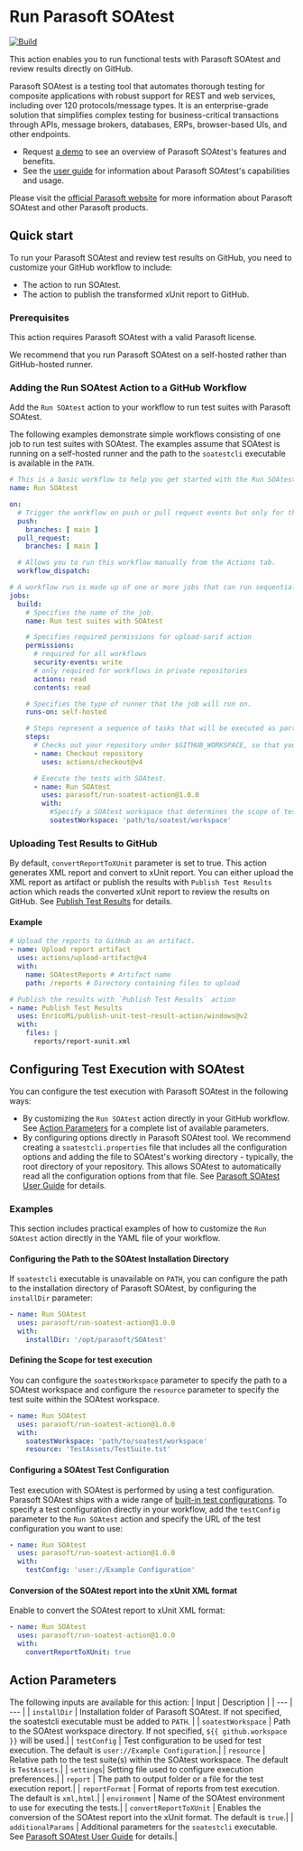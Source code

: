 # Run Parasoft SOAtest

[![Build](https://github.com/parasoft/run-soatest-action/actions/workflows/build.yml/badge.svg)](https://github.com/parasoft/run-soatest-action/actions/workflows/build.yml)

This action enables you to run functional tests with Parasoft SOAtest and review results directly on GitHub.

Parasoft SOAtest is a testing tool that automates thorough testing for composite applications with robust support for REST and web services, including over 120 protocols/message types. It is an enterprise-grade solution that simplifies complex testing for business-critical transactions through APIs, message brokers, databases, ERPs, browser-based UIs, and other endpoints.
- Request [a demo](https://www.parasoft.com/products/parasoft-soatest/soatest-request-a-demo/) to see an overview of Parasoft SOAtest's features and benefits.
- See the [user guide](https://docs.parasoft.com/display/SOA20232) for information about Parasoft SOAtest's capabilities and usage.

Please visit the [official Parasoft website](http://www.parasoft.com) for more information about Parasoft SOAtest and other Parasoft products.

## Quick start

To run your Parasoft SOAtest and review test results on GitHub, you need to customize your GitHub workflow to include:
- The action to run SOAtest.
- The action to publish the transformed xUnit report to GitHub.

### Prerequisites
This action requires Parasoft SOAtest with a valid Parasoft license.

We recommend that you run Parasoft SOAtest on a self-hosted rather than GitHub-hosted runner.

### Adding the Run SOAtest Action to a GitHub Workflow
Add the `Run SOAtest` action to your workflow to run test suites with Parasoft SOAtest.

The following examples demonstrate simple workflows consisting of one job to run test suites with SOAtest. The examples assume that SOAtest is running on a self-hosted runner and the path to the `soatestcli` executable is available in the `PATH`.

```yaml
# This is a basic workflow to help you get started with the Run SOAtest action.
name: Run SOAtest

on:
  # Trigger the workflow on push or pull request events but only for the main branch.
  push:
    branches: [ main ]
  pull_request:
    branches: [ main ]

  # Allows you to run this workflow manually from the Actions tab.
  workflow_dispatch:

# A workflow run is made up of one or more jobs that can run sequentially or in parallel.
jobs:
  build:
    # Specifies the name of the job.
    name: Run test suites with SOAtest

    # Specifies required permissions for upload-sarif action
    permissions:
      # required for all workflows
      security-events: write
      # only required for workflows in private repositories
      actions: read
      contents: read

    # Specifies the type of runner that the job will run on.
    runs-on: self-hosted

    # Steps represent a sequence of tasks that will be executed as part of the job.
    steps:
      # Checks out your repository under $GITHUB_WORKSPACE, so that your job can access it.
      - name: Checkout repository
        uses: actions/checkout@v4

      # Execute the tests with SOAtest.
      - name: Run SOAtest
        uses: parasoft/run-soatest-action@1.0.0
        with:
          #Specify a SOAtest workspace that determines the scope of test execution.
          soatestWorkspace: 'path/to/soatest/workspace'
```

### Uploading Test Results to GitHub
By default, `convertReportToXUnit` parameter is set to true. This action generates XML report and convert to xUnit report. You can either upload the XML report as artifact or publish the results with `Publish Test Results` action which reads the converted xUnit report to review the results on GitHub. See [Publish Test Results](https://github.com/marketplace/actions/publish-test-results) for details.

#### Example

```yaml
# Upload the reports to GitHub as an artifact.
- name: Upload report artifact
  uses: actions/upload-artifact@v4
  with:
    name: SOAtestReports # Artifact name
    path: /reports # Directory containing files to upload

# Publish the results with `Publish Test Results` action
- name: Publish Test Results
  uses: EnricoMi/publish-unit-test-result-action/windows@v2
  with:
    files: |
      reports/report-xunit.xml
```

## Configuring Test Execution with SOAtest
You can configure the test execution with Parasoft SOAtest in the following ways:
- By customizing the `Run SOAtest` action directly in your GitHub workflow. See [Action Parameters](#action-parameters) for a complete list of available parameters.
- By configuring options directly in Parasoft SOAtest tool. We recommend creating a `soatestcli.properties` file that includes all the configuration options and adding the file to SOAtest's working directory - typically, the root directory of your repository. This allows SOAtest to automatically read all the configuration options from that file. See [Parasoft SOAtest User Guide](https://docs.parasoft.com/display/SOA20232/Configuring+Settings) for details.

### Examples
This section includes practical examples of how to customize the `Run SOAtest` action directly in the YAML file of your workflow.

#### Configuring the Path to the SOAtest Installation Directory
If `soatestcli` executable is unavailable on `PATH`, you can configure the path to the installation directory of Parasoft SOAtest, by configuring the `installDir` parameter:

```yaml
- name: Run SOAtest
  uses: parasoft/run-soatest-action@1.0.0
  with:
    installDir: '/opt/parasoft/SOAtest'
```

#### Defining the Scope for test execution
You can configure the `soatestWorkspace` parameter to specify the path to a SOAtest workspace and configure the `resource` parameter to specify the test suite within the SOAtest workspace.

```yaml
- name: Run SOAtest
  uses: parasoft/run-soatest-action@1.0.0
  with:
    soatestWorkspace: 'path/to/soatest/workspace'
    resource: 'TestAssets/TestSuite.tst'
```

#### Configuring a SOAtest Test Configuration
Test execution with SOAtest is performed by using a test configuration. Parasoft SOAtest ships with a wide range of [built-in test configurations](https://docs.parasoft.com/display/SOA20232/Built-in+Test+Configurations).
To specify a test configuration directly in your workflow, add the `testConfig` parameter to the `Run SOAtest` action and specify the URL of the test configuration you want to use:
```yaml
- name: Run SOAtest
  uses: parasoft/run-soatest-action@1.0.0
  with:
    testConfig: 'user://Example Configuration'
```

#### Conversion of the SOAtest report into the xUnit XML format
Enable to convert the SOAtest report to xUnit XML format:
```yaml
- name: Run SOAtest
  uses: parasoft/run-soatest-action@1.0.0
  with:
    convertReportToXUnit: true
```

## Action Parameters
The following inputs are available for this action:
| Input | Description |
| --- | --- |
| `installDir` | Installation folder of Parasoft SOAtest. If not specified, the soatestcli executable must be added to `PATH`. |
| `soatestWorkspace` | Path to the SOAtest workspace directory. If not specified, `${{ github.workspace }}` will be used.|
| `testConfig` | Test configuration to be used for test execution. The default is `user://Example Configuration`.|
| `resource` | Relative path to the test suite(s) within the SOAtest workspace. The default is `TestAssets`.|
| `settings`| Setting file used to configure execution preferences.|
| `report` | The path to output folder or a file for the test execution report.|
| `reportFormat` | Format of reports from test execution. The default is `xml,html`.|
| `environment` | Name of the SOAtest environment to use for executing the tests.|
| `convertReportToXUnit` | Enables the conversion of the SOAtest report into the xUnit format. The default is `true`.|
| `additionalParams` | Additional parameters for the `soatestcli` executable. See [Parasoft SOAtest User Guide](https://docs.parasoft.com/display/SOA20232/CLI+Options#CLIOptions-OptionsReferences) for details.|
